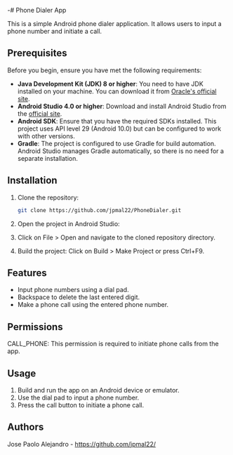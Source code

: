 -# Phone Dialer App

This is a simple Android phone dialer application. It allows users to input a phone number and initiate a call.

## Prerequisites

Before you begin, ensure you have met the following requirements:

- **Java Development Kit (JDK) 8 or higher**: You need to have JDK installed on your machine. You can download it from [Oracle's official site](https://www.oracle.com/java/technologies/javase-downloads.html).
- **Android Studio 4.0 or higher**: Download and install Android Studio from the [official site](https://developer.android.com/studio).
- **Android SDK**: Ensure that you have the required SDKs installed. This project uses API level 29 (Android 10.0) but can be configured to work with other versions.
- **Gradle**: The project is configured to use Gradle for build automation. Android Studio manages Gradle automatically, so there is no need for a separate installation.

## Installation

1. Clone the repository:
   ```bash
   git clone https://github.com/jpmal22/PhoneDialer.git

2. Open the project in Android Studio:
3. Click on File > Open and navigate to the cloned repository directory.

4. Build the project: Click on Build > Make Project or press Ctrl+F9.

## Features

- Input phone numbers using a dial pad.
- Backspace to delete the last entered digit.
- Make a phone call using the entered phone number.

## Permissions

CALL_PHONE: This permission is required to initiate phone calls from the app.

## Usage

1. Build and run the app on an Android device or emulator.
2. Use the dial pad to input a phone number.
3. Press the call button to initiate a phone call.

## Authors

Jose Paolo Alejandro - https://github.com/jpmal22/